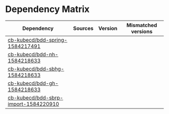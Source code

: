 # Dependency Matrix

Dependency | Sources | Version | Mismatched versions
---------- | ------- | ------- | -------------------
[cb-kubecd/bdd-spring-1584217491](https://github.com/cb-kubecd/bdd-spring-1584217491.git) |  | []() | 
[cb-kubecd/bdd-nh-1584218633](https://github.com/cb-kubecd/bdd-nh-1584218633.git) |  | []() | 
[cb-kubecd/bdd-sbhg-1584218633](https://github.com/cb-kubecd/bdd-sbhg-1584218633.git) |  | []() | 
[cb-kubecd/bdd-gh-1584218633](https://github.com/cb-kubecd/bdd-gh-1584218633.git) |  | []() | 
[cb-kubecd/bdd-sbrp-import-1584220910](https://github.com/cb-kubecd/bdd-sbrp-import-1584220910.git) |  | []() | 
